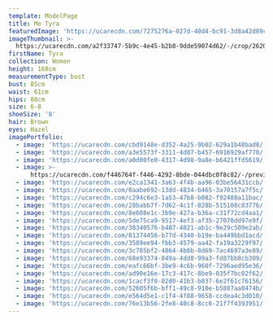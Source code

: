 ```yaml
---
template: ModelPage
title: Me Tyra
featuredImage: 'https://ucarecdn.com/7275276a-027d-40d4-bc91-3d8a42d89c9b/'
imageThumbnail: >-
  https://ucarecdn.com/a2f33747-5b9c-4e45-b2b8-9dde59074d62/-/crop/2620x3946/763,730/-/preview/
firstName: Tyra
collection: Women
height: 168cm
measurementType: bust
bust: 85cm
waist: 61cm
hips: 88cm
size: 6-8
shoeSize: '8'
hair: Brown
eyes: Hazel
imagePortfolio:
  - image: 'https://ucarecdn.com/cbd9148e-d352-4a25-9b02-629a1b48bad8/'
  - image: 'https://ucarecdn.com/a3e5573f-3311-4d87-b457-6916929af770/'
  - image: 'https://ucarecdn.com/a0d00fe0-4317-4d98-9a8e-b6421ffd5619/'
  - image: >-
      https://ucarecdn.com/f446764f-f446-4292-8bde-044dbc0f8c82/-/preview/-/rotate/90/
  - image: 'https://ucarecdn.com/e2ca1341-3a63-4f4b-aa96-03be56431ccb/'
  - image: 'https://ucarecdn.com/0aabe692-13dd-4834-b465-3a70157a7f5c/'
  - image: 'https://ucarecdn.com/c294c6e3-1a53-47b8-b082-f92488a11bac/'
  - image: 'https://ucarecdn.com/28babb7f-7d62-4c1f-828b-515108c83776/'
  - image: 'https://ucarecdn.com/8e608e1c-3b9e-427a-b36a-c31f72cd4aa1/'
  - image: 'https://ucarecdn.com/5de75ca9-9517-4ef3-af35-27070dd97e9f/'
  - image: 'https://ucarecdn.com/38340576-b487-4021-ab1c-9e29c509e2ab/'
  - image: 'https://ucarecdn.com/81374456-b77d-4340-b19e-ba449bbd1acd/'
  - image: 'https://ucarecdn.com/3589ee94-fbb3-4579-aa42-fa19a3229f97/'
  - image: 'https://ucarecdn.com/3c785bf2-4864-4b8b-8d69-7ac4697a3e89/'
  - image: 'https://ucarecdn.com/68e93374-049a-4dd8-99a3-fd87bb8cb309/'
  - image: 'https://ucarecdn.com/eafc66bf-3be9-4c6b-960f-7296aed95e36/'
  - image: 'https://ucarecdn.com/ad90e16e-17c3-417c-8be9-035f7bc02f62/'
  - image: 'https://ucarecdn.com/1cacf3f0-02d0-41b3-b837-6e2f61c76156/'
  - image: 'https://ucarecdn.com/52605f6b-bff1-49c8-910e-b5887aa8474b/'
  - image: 'https://ucarecdn.com/e564d5e1-c1f4-4f88-9658-ccdea4c3d010/'
  - image: 'https://ucarecdn.com/76e13b56-2fe8-40c8-8cc6-21f7f4393951/'
---
```


